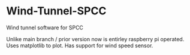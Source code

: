 # Wind-Tunnel-SPCC
Wind tunnel software for SPCC

Unlike main branch / prior version now is entirley raspberry pi operated.
Uses matplotlib to plot.
Has support for wind speed sensor.

